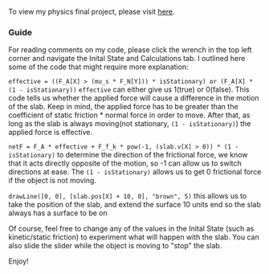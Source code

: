 To view my physics final project, please visit [here](https://www.tychos.org/en/scenarios/q5aJiy).

### Guide

For reading comments on my code, please click the wrench in the top left corner and navigate the Inital State and Calculations tab. I outlined here some of the code that might require more explanation:

```effective = ((F_A[X] > (mu_s * F_N[Y])) * isStationary) or (F_A[X] * (1 - isStationary))```
```effective``` can either give us 1(true) or 0(false). This code tells us whether the applied force will cause a difference in the motion of the slab. Keep in mind, the applied force has to be greater than the coefficient of static friction * normal force in order to move. After that, as long as the slab is always moving(not stationary, ```(1 - isStationary)```) the applied force is effective.

```netF = F_A * effective + F_f_k * pow(-1, (slab.v[X] > 0)) * (1 - isStationary)```
to determine the direction of the frictional force, we know that it acts directly opposite of the motion, so -1 can allow us to switch directions at ease. The ```(1 - isStationary)``` allows us to get 0 frictional force if the object is not moving.

```drawLine([0, 0], [slab.pos[X] + 10, 0], "brown", 5)```
this allows us to take the position of the slab, and extend the surface 10 units end so the slab always has a surface to be on

Of course, feel free to change any of the values in the Inital State (such as kinetic/static friction) to experiment what will happen with the slab. You can also slide the slider while the object is moving to "stop" the slab. 

Enjoy!

